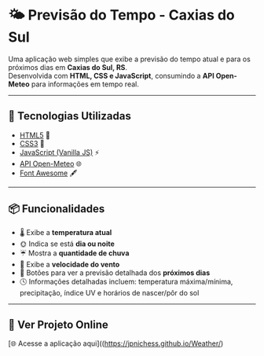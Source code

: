 # 🌤️ Previsão do Tempo - Caxias do Sul

Uma aplicação web simples que exibe a previsão do tempo atual e para os próximos dias em **Caxias do Sul, RS**.  
Desenvolvida com **HTML, CSS e JavaScript**, consumindo a **API Open-Meteo** para informações em tempo real.

---

## 🚀 Tecnologias Utilizadas
- [HTML5](https://developer.mozilla.org/pt-BR/docs/Web/HTML) 📄  
- [CSS3](https://developer.mozilla.org/pt-BR/docs/Web/CSS) 🎨  
- [JavaScript (Vanilla JS)](https://developer.mozilla.org/pt-BR/docs/Web/JavaScript) ⚡  
- [API Open-Meteo](https://open-meteo.com/) 🌐  
- [Font Awesome](https://fontawesome.com/) 🖋️  

---

## 📦 Funcionalidades
- 🌡️ Exibe a **temperatura atual**  
- 🌞 Indica se está **dia ou noite**  
- ☔ Mostra a **quantidade de chuva**  
- 💨 Exibe a **velocidade do vento**  
- 📆 Botões para ver a previsão detalhada dos **próximos dias**  
- 🕓 Informações detalhadas incluem: temperatura máxima/mínima, precipitação, índice UV e horários de nascer/pôr do sol  

---

## 📸 Ver Projeto Online

[🌐 Acesse a aplicação aqui]((https://jpnichess.github.io/Weather/)
